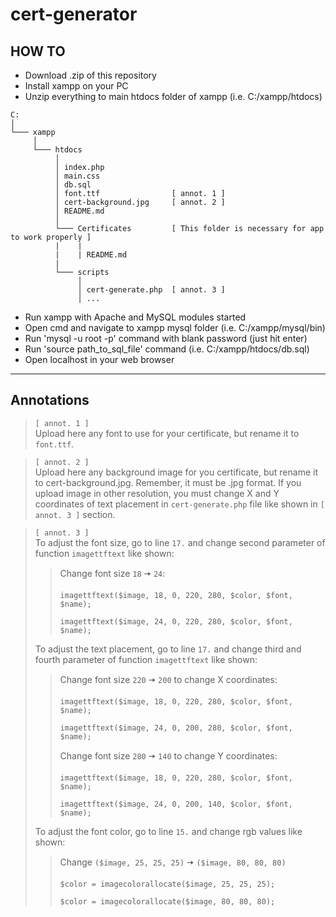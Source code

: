 # cert-generator

## HOW TO

- Download .zip of this repository
- Install xampp on your PC
- Unzip everything to main htdocs folder of xampp (i.e. C:/xampp/htdocs)
```
C:
│
└─── xampp
     │  
     └─── htdocs
          │   
          │ index.php
          │ main.css
          │ db.sql
          │ font.ttf                [ annot. 1 ]
          │ cert-background.jpg     [ annot. 2 ]
          │ README.md
          │
          └─── Certificates         [ This folder is necessary for app to work properly ]
          |    |
          |    | README.md
          |
          └─── scripts
               │
               │ cert-generate.php  [ annot. 3 ]
               │ ...
```
- Run xampp with Apache and MySQL modules started
- Open cmd and navigate to xampp mysql folder (i.e. C:/xampp/mysql/bin)
- Run 'mysql -u root -p' command with blank password (just hit enter)
- Run 'source path_to_sql_file' command (i.e. C:/xampp/htdocs/db.sql)
- Open localhost in your web browser
---
## Annotations

> `[ annot. 1 ]`\
> Upload here any font to use for your certificate, but rename it to `font.ttf`.

> `[ annot. 2 ]`\
> Upload here any background image for you certificate, but rename it to cert-background.jpg. Remember, it must be .jpg format. If you upload image in other resolution, you must change X and Y coordinates of text placement in `cert-generate.php` file like shown in `[ annot. 3 ]` section.

> `[ annot. 3 ]`\
> To adjust the font size, go to line `17.` and change second parameter of function `imagettftext` like shown:
> > Change font size `18` 🠆 `24`:
> > ```
> > imagettftext($image, 18, 0, 220, 280, $color, $font, $name);
> > ```
> > ```
> > imagettftext($image, 24, 0, 220, 280, $color, $font, $name);
> > ```
> To adjust the text placement, go to line `17.` and change third and fourth parameter of function `imagettftext` like shown:
> > Change font size `220` 🠆 `200` to change X coordinates:
> > ```
> > imagettftext($image, 18, 0, 220, 280, $color, $font, $name);
> > ```
> > ```
> > imagettftext($image, 24, 0, 200, 280, $color, $font, $name);
> > ```
> > Change font size `280` 🠆 `140` to change Y coordinates:
> > ```
> > imagettftext($image, 18, 0, 220, 280, $color, $font, $name);
> > ```
> > ```
> > imagettftext($image, 24, 0, 200, 140, $color, $font, $name);
> > ```
> To adjust the font color, go to line `15.` and change rgb values like shown:
> > Change `($image, 25, 25, 25)` 🠆 `($image, 80, 80, 80)`
> > ```
> > $color = imagecolorallocate($image, 25, 25, 25);
> > ```
> > ```
> > $color = imagecolorallocate($image, 80, 80, 80);
> > ```
